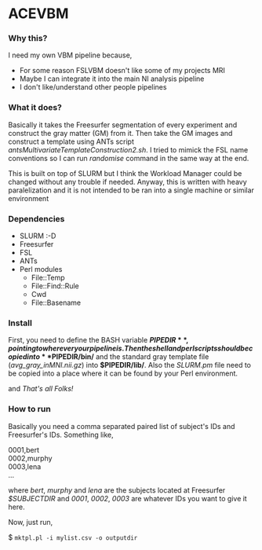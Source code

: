 # ACEVBM

### Why this?

I need my own VBM pipeline because,

- For some reason FSLVBM doesn't like some of my projects MRI
- Maybe I can integrate it into the main NI analysis pipeline
- I don't like/understand other people pipelines

### What it does?

Basically it takes the Freesurfer segmentation of every experiment and construct the gray matter (GM) from it. Then take the GM images and construct a template 
using ANTs script *antsMultivariateTemplateConstruction2.sh*. I tried to mimick the FSL name conventions so I can run *randomise* command in the same way at the end.

This is built on top of SLURM but I think the Workload Manager could be changed without any trouble if needed. Anyway, this is written with heavy paralelization and it is not intended to be ran into a single machine or similar environment

### Dependencies

- SLURM :-D
- Freesurfer
- FSL
- ANTs
- Perl modules
  - File::Temp
  - File::Find::Rule
  - Cwd
  - File::Basename

### Install

First, you need to define the BASH variable **$PIPEDIR**, pointing to wherever your pipeline is. Then the shell and perl scripts should be copied into **$PIPEDIR/bin/** and the standard gray template file (*avg_gray_inMNI.nii.gz*) into **$PIPEDIR/lib/**. Also the *SLURM.pm* file need to be copied into a place where it can be found by your Perl environment.

and *That's all Folks!*

### How to run

Basically you need a comma separated paired list of subject's IDs and Freesurfer's IDs. Something like,


0001,bert \
0002,murphy \
0003,lena \
...


where *bert*, *murphy* and *lena* are the subjects located at Freesurfer *$SUBJECTDIR* and *0001*, *0002*, *0003* are whatever IDs you want to give it here.

Now, just run,

$ `mktpl.pl -i mylist.csv -o outputdir`



